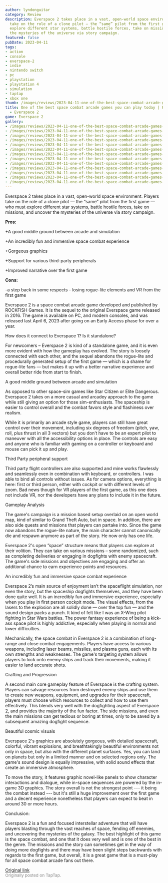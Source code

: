 ```yaml
---
author: lyndonguitar
category: Review
description: Everspace 2 takes place in a vast, open-world space environment. Players
  take on the role of a clone pilot — the “same” pilot from the first game — who must
  explore different star systems, battle hostile forces, take on missions, and uncover
  the mysteries of the universe via story campaign.
featured: false
pubDate: 2023-04-11
tags:
- action
- console
- everspace-2
- indie
- nintendo switch
- pc
- playstation
- playstation 4
- simulation
- taptap
- xbox one
thumb: /images/reviews/2023-04-11-one-of-the-best-space-combat-arcade-games-you-can-play-today--full-review---everspace-2-0.avif
title: One of the best space combat arcade games you can play today | Full Review
  - Everspace 2
game: Everspace 2
gallery:
- /images/reviews/2023-04-11-one-of-the-best-space-combat-arcade-games-you-can-play-today--full-review---everspace-2-0.avif
- /images/reviews/2023-04-11-one-of-the-best-space-combat-arcade-games-you-can-play-today--full-review---everspace-2-1.avif
- /images/reviews/2023-04-11-one-of-the-best-space-combat-arcade-games-you-can-play-today--full-review---everspace-2-2.avif
- /images/reviews/2023-04-11-one-of-the-best-space-combat-arcade-games-you-can-play-today--full-review---everspace-2-3.avif
- /images/reviews/2023-04-11-one-of-the-best-space-combat-arcade-games-you-can-play-today--full-review---everspace-2-4.avif
- /images/reviews/2023-04-11-one-of-the-best-space-combat-arcade-games-you-can-play-today--full-review---everspace-2-5.avif
- /images/reviews/2023-04-11-one-of-the-best-space-combat-arcade-games-you-can-play-today--full-review---everspace-2-6.avif
- /images/reviews/2023-04-11-one-of-the-best-space-combat-arcade-games-you-can-play-today--full-review---everspace-2-7.avif
- /images/reviews/2023-04-11-one-of-the-best-space-combat-arcade-games-you-can-play-today--full-review---everspace-2-8.avif
- /images/reviews/2023-04-11-one-of-the-best-space-combat-arcade-games-you-can-play-today--full-review---everspace-2-9.avif
- /images/reviews/2023-04-11-one-of-the-best-space-combat-arcade-games-you-can-play-today--full-review---everspace-2-10.avif
- /images/reviews/2023-04-11-one-of-the-best-space-combat-arcade-games-you-can-play-today--full-review---everspace-2-11.avif
- /images/reviews/2023-04-11-one-of-the-best-space-combat-arcade-games-you-can-play-today--full-review---everspace-2-12.avif
---
```

Everspace 2 takes place in a vast, open-world space environment. Players take on the role of a clone pilot — the “same” pilot from the first game — who must explore different star systems, battle hostile forces, take on missions, and uncover the mysteries of the universe via story campaign.


**Pros:**


+A good middle ground between arcade and simulation

+An incredibly fun and immersive space combat experience

+Gorgeous graphics

+Support for various third-party peripherals

+Improved narrative over the first game


**Cons:**


-a step back in some respects - losing rogue-lite elements and VR from the first game

Everspace 2 is a space combat arcade game developed and published by ROCKFISH Games. It is the sequel to the original Everspace game released in 2016. The game is available on PC, and modern consoles, and was released last April 6, 2023 after going on an Early Access phase for over a year.

How does it connect to Everspace 1? Is it standalone?

For newcomers – Everspace 2 is kind of a standalone game, and it is even more evident with how the gameplay has evolved. The story is loosely connected with each other, and the sequel abandons the rogue-lite and procedurally generated setup of the first game — which is a shame for rogue-lite fans — but makes it up with a better narrative experience and overall better ride from start to finish.

A good middle ground between arcade and simulation

As opposed to other space-sim games like Star Citizen or Elite Dangerous. Everspace 2 takes on a more casual and arcadey approach to the game while still giving an option for those sim-enthusiasts. The spaceship is easier to control overall and the combat favors style and flashiness over realism.

While it is primarily an arcade style game, players can still have great control over their movement, including six degrees of freedom (pitch, yaw, roll, plus thrust in all 3 vectors) but you don’t have to be an expert pilot to maneuver with all the accessibility options in place. The controls are easy and anyone who is familiar with gaming on a controller or keyboard and mouse can pick it up and play.

Third Party peripheral support

Third party flight controllers are also supported and mine works flawlessly and seamlessly even in combination with keyboard, or controllers. I was able to bind all controls without issues. As for camera options, everything is here: first or third person, either with cockpit or with different levels of zoom. Bad news though for VR players of the first game, as this one does not include VR, nor the developers have any plans to include it in the future.

Gameplay Analysis

The game's campaign is a mission based setup overlaid on an open world map, kind of similar to Grand Theft Auto, but in space. In addition, there are also side quests and missions that players can partake into. Since the game now abandons the rogue-lite nature, the main character cannot canonically die and respawn anymore as part of the story. He now only has one life.

Everspace 2's open ”space” structure means that players can explore at their volition. They can take on various missions – some randomized, such as completing deliveries or engaging in dogfights with enemy spacecraft. The game's side missions and objectives are engaging and offer an additional chance to earn experience points and resources.

An incredibly fun and immersive space combat experience

Everspace 2’s main source of enjoyment isn’t the spaceflight simulation, nor even the story, but the spaceship dogfights themselves, and they have been done quite well. It is an incredibly fun and immersive experience, especially when you play in first person cockpit mode. The visual effects, from the lasers to the explosion are all solidly done — over the top fun — and the sound design packs a punch. It kind of felt like I was an X-Wing pilot fighting in Star Wars battles. The power fantasy experience of being a kick-ass space pilot is highly addictive, especially when playing in normal and lower difficulties.

Mechanically, the space combat in Everspace 2 is a combination of long-range and close combat engagements. Players have access to various weapons, including laser beams, missiles, and plasma guns, each with its own strengths and weaknesses. The game's targeting system allows players to lock onto enemy ships and track their movements, making it easier to land accurate shots.

Crafting and Progression

A second main core gameplay feature of Everspace is the crafting system. Players can salvage resources from destroyed enemy ships and use them to create new weapons, equipment, and upgrades for their spacecraft, players must choose which resources to collect and how to use them effectively. This blends very well with the dogfighting aspect of Everspace 2, and provides the majority of the fun factor. The side missions, and even the main missions can get tedious or boring at times, only to be saved by a subsequent amazing dogfight sequence.

Beautiful cosmic visuals

Everspace 2's graphics are absolutely gorgeous, with detailed spacecraft, colorful, vibrant explosions, and breathtakingly beautiful environments not only in space, but also with the different planet surfaces. Yes, you can land on planets but only in a limited manner and on selected regions only.  The game's sound design is equally impressive, with solid sound effects that create an immersive atmosphere.

To move the story, it features graphic novel-like panels to show character interactions and dialogue, while in-space sequences are powered by the in-game 3D graphics. The story overall is not the strongest point --- it being the combat instead --- but it's still a huge improvement over the first game and a decent experience nonetheless that players can expect to beat in around 30 or more hours.

Conclusion:

Everspace 2 is a fun and focused interstellar adventure that will have players blasting through the vast reaches of space, fending off enemies, and uncovering the mysteries of the galaxy. The best highlight of this game is the space combat, and one that it does very well and is one of the best in the genre. The missions and the story can sometimes get in the way of doing more dogfights and there may have been slight steps backwards with regards to the first game, but overall, it is a great game that is a must-play for all space combat arcade fans out there.

[Original link](https://www.taptap.io/post/5078720)<br><span style="font-size: 0.95em; color: #888;">Originally posted on TapTap.</span>